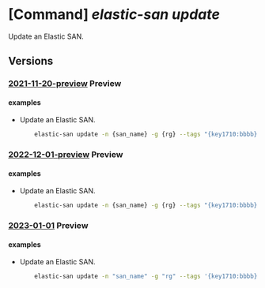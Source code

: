 # [Command] _elastic-san update_

Update an Elastic SAN.

## Versions

### [2021-11-20-preview](/Resources/mgmt-plane/L3N1YnNjcmlwdGlvbnMve30vcmVzb3VyY2Vncm91cHMve30vcHJvdmlkZXJzL21pY3Jvc29mdC5lbGFzdGljc2FuL2VsYXN0aWNzYW5zL3t9/2021-11-20-preview.xml) **Preview**

<!-- mgmt-plane /subscriptions/{}/resourcegroups/{}/providers/microsoft.elasticsan/elasticsans/{} 2021-11-20-preview -->

#### examples

- Update an Elastic SAN.
    ```bash
        elastic-san update -n {san_name} -g {rg} --tags "{key1710:bbbb}" --base-size-tib 25 --extended-capacity-size-tib 15
    ```

### [2022-12-01-preview](/Resources/mgmt-plane/L3N1YnNjcmlwdGlvbnMve30vcmVzb3VyY2Vncm91cHMve30vcHJvdmlkZXJzL21pY3Jvc29mdC5lbGFzdGljc2FuL2VsYXN0aWNzYW5zL3t9/2022-12-01-preview.xml) **Preview**

<!-- mgmt-plane /subscriptions/{}/resourcegroups/{}/providers/microsoft.elasticsan/elasticsans/{} 2022-12-01-preview -->

#### examples

- Update an Elastic SAN.
    ```bash
        elastic-san update -n {san_name} -g {rg} --tags "{key1710:bbbb}" --base-size-tib 25 --extended-capacity-size-tib 15
    ```

### [2023-01-01](/Resources/mgmt-plane/L3N1YnNjcmlwdGlvbnMve30vcmVzb3VyY2Vncm91cHMve30vcHJvdmlkZXJzL21pY3Jvc29mdC5lbGFzdGljc2FuL2VsYXN0aWNzYW5zL3t9/2023-01-01.xml) **Preview**

<!-- mgmt-plane /subscriptions/{}/resourcegroups/{}/providers/microsoft.elasticsan/elasticsans/{} 2023-01-01 -->

#### examples

- Update an Elastic SAN.
    ```bash
        elastic-san update -n "san_name" -g "rg" --tags '{key1710:bbbb}' --base-size-tib 25 --extended-capacity-size-tib 15
    ```
